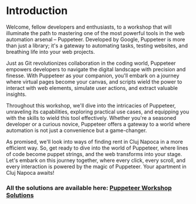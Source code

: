 # Introduction

Welcome, fellow developers and enthusiasts, to a workshop that will illuminate the path to mastering one of the most powerful tools in the web automation arsenal – Puppeteer. Developed by Google, Puppeteer is more than just a library; it's a gateway to automating tasks, testing websites, and breathing life into your web projects.

Just as Git revolutionizes collaboration in the coding world, Puppeteer empowers developers to navigate the digital landscape with precision and finesse. With Puppeteer as your companion, you'll embark on a journey where virtual pages become your canvas, and scripts wield the power to interact with web elements, simulate user actions, and extract valuable insights.

Throughout this workshop, we'll dive into the intricacies of Puppeteer, unraveling its capabilities, exploring practical use cases, and equipping you with the skills to wield this tool effectively. Whether you're a seasoned developer or a curious novice, Puppeteer offers a gateway to a world where automation is not just a convenience but a game-changer.

As promised, we'll look into ways of finding rent in Cluj Napoca in a more efficient way. So, get ready to dive into the world of Puppeteer, where lines of code become puppet strings, and the web transforms into your stage. Let's embark on this journey together, where every click, every scroll, and every interaction is powered by the magic of Puppeteer. Your apartment in Cluj Napoca awaits!

### All the solutions are available here: [Puppeteer Workshop Solutions](https://github.com/UBBGDSC/puppeteer-workshop)
